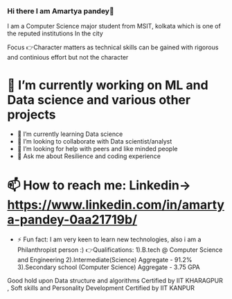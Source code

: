 ### Hi there I am Amartya pandey👋

I am a Computer Science major student from MSIT, kolkata which is one of the reputed institutions
In the city


 Focus 👉Character matters as technical skills can be gained with rigorous and continious effort but not the character


 # 🔭 I’m currently working on ML and Data science and various other projects 
- 🌱 I’m currently learning Data science
- 👯 I’m looking to collaborate with Data scientist/analyst
- 🤔 I’m looking for help with peers and like minded people
- 💬 Ask me about Resilience and coding experience
# 📫 How to reach me: Linkedin-> https://www.linkedin.com/in/amartya-pandey-0aa21719b/
- ⚡ Fun fact: I am very keen to learn new technologies, also i am a Philanthropist person :)
👉Qualifications: 1).B.tech @ Computer Science and Engineering 
                  2).Intermediate(Science) Aggregate - 91.2%
                  3).Secondary school (Computer Science) Aggregate - 3.75 GPA

Good hold upon Data structure and algorithms Certified by IIT KHARAGPUR ,
Soft skills and Personality Development Certified by IIT KANPUR

